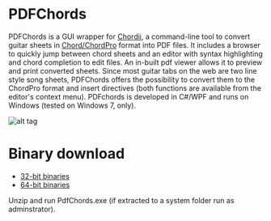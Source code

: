 PDFChords
=========

PDFChords is a GUI wrapper for <a href="http://www.vromans.org/johan/projects/Chordii/chordpro/index.html" target="new">Chordii</a>, a command-line tool to convert guitar sheets in <a href="http://www.vromans.org/johan/projects/Chordii/chordpro/index.html" target="new">Chord/ChordPro</a> format into PDF files. It includes a browser to quickly jump between chord sheets and an editor with syntax highlighting and chord completion to edit files. An in-built pdf viewer allows it to preview and print converted sheets. Since most guitar tabs on the web are two line style song sheets, PDFChords offers the possibility to convert them to the ChordPro format and insert directives (both functions are available from the editor's context menu). PDFchords is developed in C#/WPF and runs on Windows (tested on Windows 7, only).

![alt tag](https://github.com/frankenjoe/pdfchords/blob/master/pics/gui.png)

Binary download
=========

- <a href="http://myweb.rz.uni-augsburg.de/~wagjohan/pdfchords_x86.zip">32-bit binaries</a>
- <a href="http://myweb.rz.uni-augsburg.de/~wagjohan/pdfchords_x64.zip">64-bit binaries</a> 

Unzip and run PdfChords.exe (if extracted to a system folder run as adminstrator).
